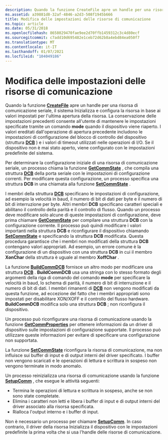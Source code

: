 ```yaml
---
description: Quando la funzione CreateFile apre un handle per una risorsa di comunicazione seriale, il sistema Inizializza e configura la risorsa in base ai valori impostati per l'ultima apertura della risorsa.
ms.assetid: a39881d8-32af-4846-a2d3-508f1945b666
title: Modifica delle impostazioni delle risorse di comunicazione
ms.topic: article
ms.date: 05/31/2018
ms.openlocfilehash: 8658029470fae9ee2d70ffb1459312c3c4d80ecf
ms.sourcegitcommit: c7add10d695482e1ceb72d62b8a4ebd84ea050f7
ms.translationtype: MT
ms.contentlocale: it-IT
ms.lasthandoff: 01/07/2021
ms.locfileid: "104049186"
---
```

# <a name="modification-of-communications-resource-settings"></a>Modifica delle impostazioni delle risorse di comunicazione

Quando la funzione [**CreateFile**](/windows/desktop/api/fileapi/nf-fileapi-createfilea) apre un handle per una risorsa di comunicazione seriale, il sistema Inizializza e configura la risorsa in base ai valori impostati per l'ultima apertura della risorsa. La conservazione delle impostazioni precedenti consente all'utente di mantenere le impostazioni specificate tramite un comando **mode** quando il dispositivo viene riaperto. I valori ereditati dall'operazione di apertura precedente includono le impostazioni di configurazione del blocco di controllo del dispositivo (struttura [**DCB**](/windows/desktop/api/Winbase/ns-winbase-dcb) ) e i valori di timeout utilizzati nelle operazioni di I/O. Se il dispositivo non è mai stato aperto, viene configurato con le impostazioni predefinite del sistema.

Per determinare la configurazione iniziale di una risorsa di comunicazione seriale, un processo chiama la funzione [**GetCommState**](/windows/desktop/api/Winbase/nf-winbase-getcommstate) , che compila una struttura [**DCB**](/windows/desktop/api/Winbase/ns-winbase-dcb) della porta seriale con le impostazioni di configurazione correnti. Per modificare questa configurazione, un processo specifica una struttura **DCB** in una chiamata alla funzione [**SetCommState**](/windows/desktop/api/Winbase/nf-winbase-setcommstate) .

I membri della struttura [**DCB**](/windows/desktop/api/Winbase/ns-winbase-dcb) specificano le impostazioni di configurazione, ad esempio la velocità in baud, il numero di bit di dati per byte e il numero di bit di interruzione per byte. Altri membri **DCB** specificano caratteri speciali e abilitano il controllo della parità e il controllo di flusso. Quando un processo deve modificare solo alcune di queste impostazioni di configurazione, deve prima chiamare [**GetCommState**](/windows/desktop/api/Winbase/nf-winbase-getcommstate) per compilare una struttura **DCB** con la configurazione corrente. Il processo può quindi modificare i valori importanti nella struttura **DCB** e riconfigurare il dispositivo chiamando [**SetCommState**](/windows/desktop/api/Winbase/nf-winbase-setcommstate) e specificando la struttura **DCB** modificata. Questa procedura garantisce che i membri non modificati della struttura **DCB** contengano valori appropriati. Ad esempio, un errore comune è la configurazione di un dispositivo con una struttura **DCB** in cui il membro **XonChar** della struttura è uguale al membro **XoffChar** .

La funzione [**BuildCommDCB**](/windows/desktop/api/Winbase/nf-winbase-buildcommdcba) fornisce un altro modo per modificare una struttura [**DCB**](/windows/desktop/api/Winbase/ns-winbase-dcb) . **BuildCommDCB** usa una stringa con lo stesso formato degli argomenti della riga di comando del comando **mode** per specificare la velocità in baud, lo schema di parità, il numero di bit di interruzione e il numero di bit di dati. I membri rimanenti di [**DCB**](/windows/desktop/api/Winbase/ns-winbase-dcb) non vengono modificati da questa funzione, ad eccezione del fatto che i membri appropriati sono impostati per disabilitare XON/XOFF e il controllo del flusso hardware. **BuildCommDCB** modifica solo una struttura **DCB** ; non riconfigura il dispositivo.

Un processo può riconfigurare una risorsa di comunicazione usando la funzione [**GetCommProperties**](/windows/desktop/api/Winbase/nf-winbase-getcommproperties) per ottenere informazioni da un driver di dispositivo sulle impostazioni di configurazione supportate. Il processo può utilizzare queste informazioni per evitare di specificare una configurazione non supportata.

La funzione [**SetCommState**](/windows/desktop/api/Winbase/nf-winbase-setcommstate) riconfigura la risorsa di comunicazione, ma non influisce sui buffer di input e di output interni del driver specificato. I buffer non vengono scaricati e le operazioni di lettura e scrittura in sospeso non vengono terminate in modo anomalo.

Un processo reinizializza una risorsa di comunicazione usando la funzione [**SetupComm**](/windows/desktop/api/Winbase/nf-winbase-setupcomm) , che esegue le attività seguenti:

-   Termina le operazioni di lettura e scrittura in sospeso, anche se non sono state completate.
-   Elimina i caratteri non letti e libera i buffer di input e di output interni del driver associato alla risorsa specificata.
-   Rialloca l'output interno e i buffer di input.

Non è necessario un processo per chiamare [**SetupComm**](/windows/desktop/api/Winbase/nf-winbase-setupcomm). In caso contrario, il driver della risorsa Inizializza il dispositivo con le impostazioni predefinite la prima volta che si usa l'handle delle risorse di comunicazione.

 

 

